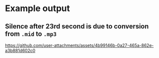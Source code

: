 # Example output 
## Silence after 23rd second is due to conversion from `.mid` to `.mp3`

https://github.com/user-attachments/assets/4b99146b-0a27-465a-862e-a3b881d602c0

